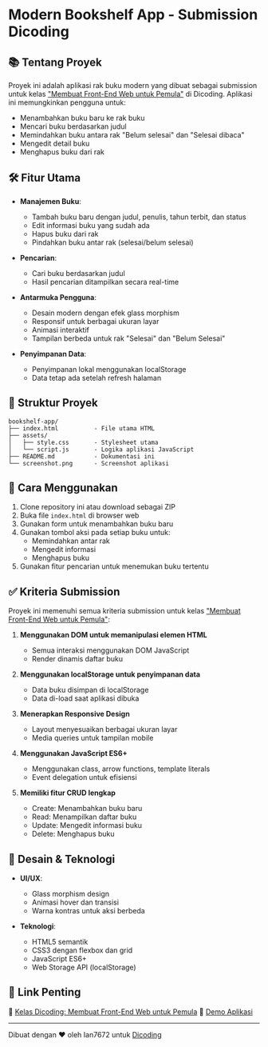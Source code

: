 # Modern Bookshelf App - Submission Dicoding

## 📚 Tentang Proyek

Proyek ini adalah aplikasi rak buku modern yang dibuat sebagai submission untuk kelas ["Membuat Front-End Web untuk Pemula"](https://www.dicoding.com/academies/315) di Dicoding. Aplikasi ini memungkinkan pengguna untuk:

- Menambahkan buku baru ke rak buku
- Mencari buku berdasarkan judul
- Memindahkan buku antara rak "Belum selesai" dan "Selesai dibaca"
- Mengedit detail buku
- Menghapus buku dari rak

## 🛠 Fitur Utama

- **Manajemen Buku**:
  - Tambah buku baru dengan judul, penulis, tahun terbit, dan status
  - Edit informasi buku yang sudah ada
  - Hapus buku dari rak
  - Pindahkan buku antar rak (selesai/belum selesai)

- **Pencarian**:
  - Cari buku berdasarkan judul
  - Hasil pencarian ditampilkan secara real-time

- **Antarmuka Pengguna**:
  - Desain modern dengan efek glass morphism
  - Responsif untuk berbagai ukuran layar
  - Animasi interaktif
  - Tampilan berbeda untuk rak "Selesai" dan "Belum Selesai"

- **Penyimpanan Data**:
  - Penyimpanan lokal menggunakan localStorage
  - Data tetap ada setelah refresh halaman

## 📂 Struktur Proyek

```
bookshelf-app/
├── index.html          - File utama HTML
├── assets/
│   ├── style.css       - Stylesheet utama
│   └── script.js       - Logika aplikasi JavaScript
├── README.md           - Dokumentasi ini
└── screenshot.png      - Screenshot aplikasi
```

## 🚀 Cara Menggunakan

1. Clone repository ini atau download sebagai ZIP
2. Buka file `index.html` di browser web
3. Gunakan form untuk menambahkan buku baru
4. Gunakan tombol aksi pada setiap buku untuk:
   - Memindahkan antar rak
   - Mengedit informasi
   - Menghapus buku
5. Gunakan fitur pencarian untuk menemukan buku tertentu

## ✅ Kriteria Submission

Proyek ini memenuhi semua kriteria submission untuk kelas ["Membuat Front-End Web untuk Pemula"](https://www.dicoding.com/academies/315):

1. **Menggunakan DOM untuk memanipulasi elemen HTML**
   - Semua interaksi menggunakan DOM JavaScript
   - Render dinamis daftar buku

2. **Menggunakan localStorage untuk penyimpanan data**
   - Data buku disimpan di localStorage
   - Data di-load saat aplikasi dibuka

3. **Menerapkan Responsive Design**
   - Layout menyesuaikan berbagai ukuran layar
   - Media queries untuk tampilan mobile

4. **Menggunakan JavaScript ES6+**
   - Menggunakan class, arrow functions, template literals
   - Event delegation untuk efisiensi

5. **Memiliki fitur CRUD lengkap**
   - Create: Menambahkan buku baru
   - Read: Menampilkan daftar buku
   - Update: Mengedit informasi buku
   - Delete: Menghapus buku

## 🎨 Desain & Teknologi

- **UI/UX**:
  - Glass morphism design
  - Animasi hover dan transisi
  - Warna kontras untuk aksi berbeda

- **Teknologi**:
  - HTML5 semantik
  - CSS3 dengan flexbox dan grid
  - JavaScript ES6+
  - Web Storage API (localStorage)

## 🔗 Link Penting

🔗 [Kelas Dicoding: Membuat Front-End Web untuk Pemula](https://www.dicoding.com/academies/315)
🔗 [Demo Aplikasi]()

---

Dibuat dengan ❤️ oleh Ian7672 untuk [Dicoding](https://www.dicoding.com/)